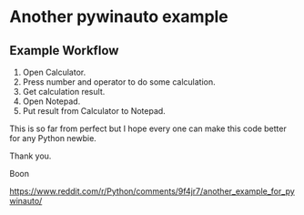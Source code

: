 # Another pywinauto example
## Example Workflow
1. Open Calculator.
1. Press number and operator to do some calculation.
1. Get calculation result.
1. Open Notepad.
1. Put result from Calculator to Notepad.

This is so far from perfect but I hope every one can make this code better for any Python newbie.

Thank you.

Boon

https://www.reddit.com/r/Python/comments/9f4jr7/another_example_for_pywinauto/
